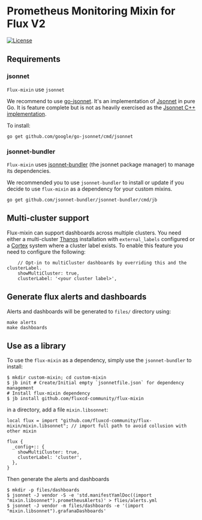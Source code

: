 # Prometheus Monitoring Mixin for Flux V2

[![License](https://img.shields.io/badge/License-Apache%202.0-blue.svg)](https://opensource.org/licenses/Apache-2.0)

## Requirements

### jsonnet

`Flux-mixin` use `jsonnet`

We recommend to use [go-jsonnet](https://github.com/google/go-jsonnet). It's an implementation of [Jsonnet](http://jsonnet.org/) in pure Go. It is feature complete but is not as heavily exercised as the [Jsonnet C++ implementation](https://github.com/google/jsonnet).

To install:

```shell
go get github.com/google/go-jsonnet/cmd/jsonnet
```

### jsonnet-bundler

`Flux-mixin` uses [jsonnet-bundler](https://github.com/jsonnet-bundler/jsonnet-bundler#install) (the jsonnet package manager) to manage its dependencies.

We recommended you to use `jsonnet-bundler` to install or update if you decide to use `flux-mixin` as a dependency for your custom mixins.

```
go get github.com/jsonnet-bundler/jsonnet-bundler/cmd/jb
```

## Multi-cluster support

Flux-mixin can support dashboards across multiple clusters. You need either a multi-cluster [Thanos](https://github.com/improbable-eng/thanos) installation with `external_labels` configured or a [Cortex](https://github.com/cortexproject/cortex) system where a cluster label exists. To enable this feature you need to configure the following:

```
    // Opt-in to multiCluster dashboards by overriding this and the clusterLabel.
    showMultiCluster: true,
    clusterLabel: '<your cluster label>',
```

## Generate flux alerts and dashboards

Alerts and dashboards will be generated to `files/` directory using:

```shell
make alerts
make dashboards
```

## Use as a library

To use the `flux-mixin` as a dependency, simply use the `jsonnet-bundler` to install:

```shell
$ mkdir custom-mixin; cd custom-mixin
$ jb init # Create/Initial empty `jsonnetfile.json` for dependency management
# Install flux-mixin dependency
$ jb install github.com/fluxcd-community/flux-mixin
```

in a directory, add a file `mixin.libsonnet`:

```libsonnet
local flux = import "github.com/fluxcd-community/flux-mixin/mixin.libsonnet"; // import full path to avoid collusion with other mixin

flux {
  _config+:: {
    showMultiCluster: true,
    clusterLabel: 'cluster',
  },
}
```

Then generate the alerts and dashboards

```shell
$ mkdir -p files/dashboards 
$ jsonnet -J vendor -S -e 'std.manifestYamlDoc((import "mixin.libsonnet").prometheusAlerts)' > flies/alerts.yml
$ jsonnet -J vendor -m files/dashboards -e '(import "mixin.libsonnet").grafanaDashboards'
```
